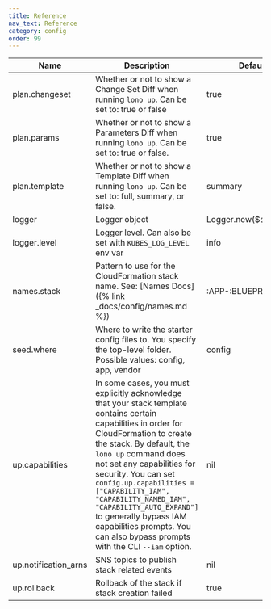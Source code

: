 ```yaml
---
title: Reference
nav_text: Reference
category: config
order: 99
---
```


Name | Description | Default
---|---|---
plan.changeset | Whether or not to show a Change Set Diff when running `lono up`. Can be set to: true or false | true
plan.params | Whether or not to show a Parameters Diff when running `lono up`. Can be set to: true or false. | true
plan.template | Whether or not to show a Template Diff when running `lono up`. Can be set to: full, summary, or false. | summary
logger | Logger object | Logger.new($stdout)
logger.level | Logger level. Can also be set with `KUBES_LOG_LEVEL` env var | info
names.stack | Pattern to use for the CloudFormation stack name. See: [Names Docs]({% link _docs/config/names.md %}) | :APP-:BLUEPRINT-:ENV
seed.where | Where to write the starter config files to. You specify the top-level folder. Possible values: config, app, vendor | config
up.capabilities | In some cases, you must explicitly acknowledge that your stack template contains certain capabilities in order for CloudFormation to create the stack. By default, the `lono up` command does not set any capabilities for security. You can set `config.up.capabilities = ["CAPABILITY_IAM", "CAPABILITY_NAMED_IAM", "CAPABILITY_AUTO_EXPAND"]` to generally bypass IAM capabilities prompts. You can also bypass prompts with the CLI `--iam` option. | nil
up.notification_arns | SNS topics to publish stack related events | nil
up.rollback | Rollback of the stack if stack creation failed | true
